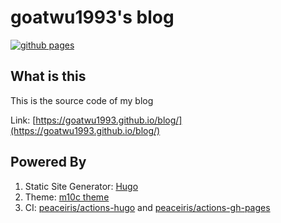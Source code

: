 # goatwu1993's blog

[![github pages](https://github.com/goatwu1993/blog/actions/workflows/main.yml/badge.svg)](https://github.com/goatwu1993/blog/actions/workflows/main.yml)

## What is this

This is the source code of my blog

Link: [https://goatwu1993.github.io/blog/](https://goatwu1993.github.io/blog/)

## Powered By

1. Static Site Generator: [Hugo](https://gohugo.io/)
1. Theme: [m10c theme](https://themes.gohugo.io/hugo-theme-m10c/)
1. CI: [peaceiris/actions-hugo](https://github.com/peaceiris/actions-hugo) and [peaceiris/actions-gh-pages](https://github.com/peaceiris/actions-gh-pages)
